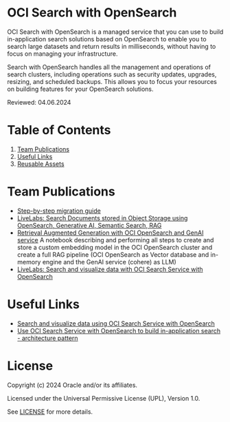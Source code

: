 # OCI Search with OpenSearch
OCI Search with OpenSearch is a managed service that you can use to build in-application search solutions based on OpenSearch to enable you to search large datasets and return results in milliseconds, without having to focus on managing your infrastructure.

Search with OpenSearch handles all the management and operations of search clusters, including operations such as security updates, upgrades, resizing, and scheduled backups. This allows you to focus your resources on building features for your OpenSearch solutions.

Reviewed: 04.06.2024

# Table of Contents

1. [Team Publications](#team-publications) 
2. [Useful Links](#useful-links)
3. [Reusable Assets](#reusable-assets)

# Team Publications

- [Step-by-step migration guide](https://docs.oracle.com/en-us/iaas/Content/search-opensearch/Concepts/importingacluster.htm)
- [LiveLabs: Search Documents stored in Object Storage using OpenSearch, Generative AI, Semantic Search, RAG](https://apexapps.oracle.com/pls/apex/f?p=133:180:239256605646::::wid:3762)
- [Retrieval Augmented Generation with OCI OpenSearch and GenAI service](https://github.com/bobpeulen/oci_opensearch/blob/main/oci_opensearch_rag_auto.ipynb)
A notebook describing and performing all steps to create and store a custom embedding model in the OCI OpenSearch cluster and create a full RAG pipeline (OCI OpenSearch as Vector database and in-memory engine and the GenAI service (cohere) as LLM)
- [LiveLabs: Search and visualize data with OCI Search Service with OpenSearch](https://apexapps.oracle.com/pls/apex/f?p=133:180:6071760449919::::wid:3427)

# Useful Links

- [Search and visualize data using OCI Search Service with OpenSearch](https://docs.oracle.com/en/learn/oci-opensearch/index.html)
- [Use OCI Search Service with OpenSearch to build in-application search - architecture pattern](https://docs.oracle.com/en/solutions/oci-opensearch-application-search/#GUID-AEAA600E-BBCC-4102-8E23-ABEC941FE84C)


# License

Copyright (c) 2024 Oracle and/or its affiliates.

Licensed under the Universal Permissive License (UPL), Version 1.0.

See [LICENSE](https://github.com/oracle-devrel/technology-engineering/blob/main/LICENSE) for more details.